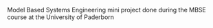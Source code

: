 Model Based Systems Engineering mini project done during the MBSE course at the University of Paderborn
